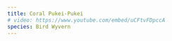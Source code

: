 ```yaml
---
title: Coral Pukei-Pukei
# video: https://www.youtube.com/embed/uCFtvFDpccA
species: Bird Wyvern
---
```

